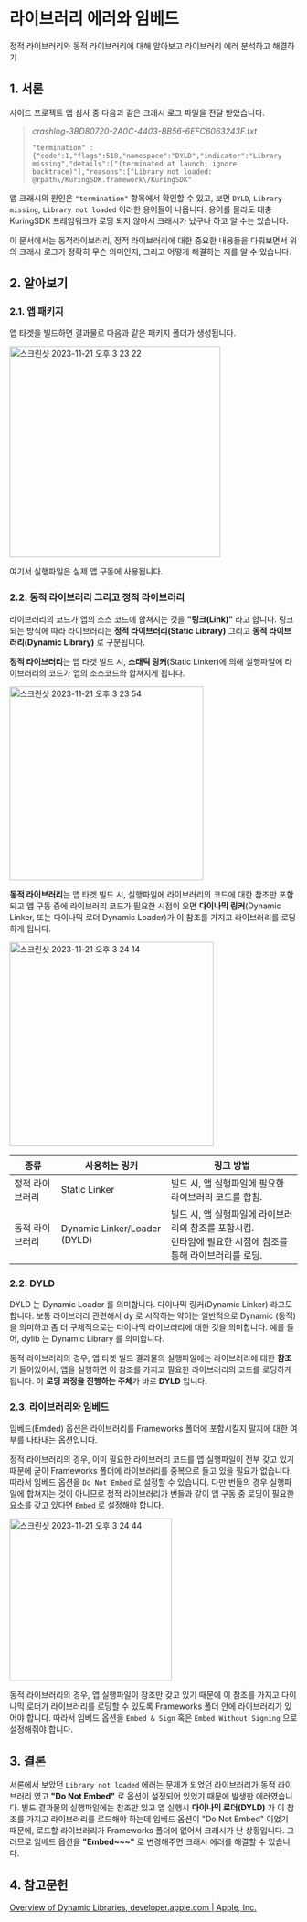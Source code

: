 # 라이브러리 에러와 임베드

정적 라이브러리와 동적 라이브러리에 대해 알아보고 라이브러리 에러 분석하고 해결하기

## 1. 서론

사이드 프로젝트 앱 심사 중 다음과 같은 크래시 로그 파일을 전달 받았습니다.

> *crashlog-3BD80720-2A0C-4403-BB56-6EFC6063243F.txt*
>
> ```
> "termination" : {"code":1,"flags":518,"namespace":"DYLD","indicator":"Library missing","details":["(terminated at launch; ignore backtrace)"],"reasons":["Library not loaded: @rpath\/KuringSDK.framework\/KuringSDK"
> ```

앱 크래시의 원인은 `"termination"` 항목에서 확인할 수 있고, 보면 `DYLD`, `Library missing`, `Library not loaded` 이러한 용어들이 나옵니다. 용어를 몰라도 대충 KuringSDK 프레임워크가 로딩 되지 않아서 크래시가 났구나 하고 알 수는 있습니다. 

이 문서에서는 동적라이브러리, 정적 라이브러리에 대한 중요한 내용들을 다뤄보면서 위의 크래시 로그가 정확히 무슨 의미인지, 그리고 어떻게 해결하는 지를 알 수 있습니다.

## 2. 알아보기

### 2.1. 앱 패키지

앱 타겟을 빌드하면 결과물로 다음과 같은 패키지 폴더가 생성됩니다.

<img width="369" alt="스크린샷 2023-11-21 오후 3 23 22" src="https://github.com/jaesung-0o0/study-ios/assets/53814741/0f6ea399-37e6-4473-9338-650dbd61a038">

여기서 실행파일은 실제 앱 구동에 사용됩니다.

### 2.2. 동적 라이브러리 그리고 정적 라이브러리

라이브러리의 코드가 앱의 소스 코드에 합쳐지는 것을 **"링크(Link)"** 라고 합니다. 링크 되는 방식에 따라 라이브러리는 **정적 라이브러리(Static Library)** 그리고 **동적 라이브러리(Dynamic Library)** 로 구분됩니다.

**정적 라이브러리**는 앱 타겟 빌드 시, **스태틱 링커**(Static Linker)에 의해 실행파일에 라이브러리의 코드가 앱의 소스코드와 합쳐지게 됩니다. 

<img width="339" alt="스크린샷 2023-11-21 오후 3 23 54" src="https://github.com/jaesung-0o0/study-ios/assets/53814741/fbd4feec-4dcf-47e4-8ef1-53c3b9623b95">

**동적 라이브러리**는 앱 타겟 빌드 시, 실행파일에 라이브러리의 코드에 대한 참조만 포함되고 앱 구동 중에 라이브러리 코드가 필요한 시점이 오면 **다이나믹 링커**(Dynamic Linker, 또는 다이나믹 로더 Dynamic Loader)가 이 참조를 가지고 라이브러리를 로딩하게 됩니다.

<img width="357" alt="스크린샷 2023-11-21 오후 3 24 14" src="https://github.com/jaesung-0o0/study-ios/assets/53814741/9189f7a7-5e27-4b69-b7cf-b99d7265a2e0">

| 종류 | 사용하는 링커 | 링크 방법 |
| --- | --- | --- |
| 정적 라이브러리 | Static Linker | 빌드 시, 앱 실행파일에 필요한 라이브러리 코드를 합침. |
| 동적 라이브러리 | Dynamic Linker/Loader (DYLD) | 빌드 시, 앱 실행파일에 라이브러리의 참조를 포함시킴.</br> 런타임에 필요한 시점에 참조를 통해 라이브러리를 로딩. |

### 2.2. DYLD

DYLD 는 Dynamic Loader 를 의미합니다. 다이나믹 링커(Dynamic Linker) 라고도 합니다. 보통 라이브러리 관련해서 dy 로 시작하는 약어는 일반적으로 Dynamic (동적) 을 의미하고 좀 더 구체적으로는 다이나믹 라이브러리에 대한 것을 의미합니다. 예를 들어, dylib 는 Dynamic Library 를 의미합니다.

동적 라이브러리의 경우, 앱 타겟 빌드 결과물의 실행파일에는 라이브러리에 대한 **참조** 가 들어있어서, 앱을 실행하면 이 참조를 가지고 필요한 라이브러리의 코드를 로딩하게 됩니다. 이 **로딩 과정을 진행하는 주체**가 바로 **DYLD** 입니다.

### 2.3. 라이브러리와 임베드

임베드(Emded) 옵션은 라이브러리를 Frameworks 폴더에 포함시킬지 말지에 대한 여부를 나타내는 옵션입니다.

정적 라이브러리의 경우, 이미 필요한 라이브러리 코드를 앱 실행파일이 전부 갖고 있기 때문에 굳이 Frameworks 폴더에 라이브러리를 중복으로 들고 있을 필요가 없습니다. 따라서 임베드 옵션을 `Do Not Embed` 로 설정할 수 있습니다. 다만 번들의 경우 실행파일에 합쳐지는 것이 아니므로 정적 라이브러리가 번들과 같이 앱 구동 중 로딩이 필요한 요소를 갖고 있다면 `Embed` 로 설정해야 합니다.

<img width="284" alt="스크린샷 2023-11-21 오후 3 24 44" src="https://github.com/jaesung-0o0/study-ios/assets/53814741/eb4a1057-ee12-488c-9e4e-a0a1b69c6964">

동적 라이브러리의 경우, 앱 실행파일이 참조만 갖고 있기 때문에 이 참조를 가지고 다이나믹 로더가 라이브러리를 로딩할 수 있도록 Frameworks 폴더 안에 라이브러리가 있어야 합니다. 따라서 임베드 옵션을 `Embed & Sign` 혹은 `Embed Without Signing` 으로 설정해줘야 합니다.

## 3. 결론

서론에서 보았던 `Library not loaded` 에러는 문제가 되었던 라이브러리가 동적 라이브러리 였고 **"Do Not Embed"** 로 옵션이 설정되어 있었기 때문에 발생한 에러였습니다.
빌드 결과물의 실행파일에는 참조만 있고 앱 실행시 **다이나믹 로더(DYLD)** 가 이 참조를 가지고 라이브러리를 로드해야 하는데 임베드 옵션이 "Do Not Embed" 이었기 때문에, 로드할 라이브러리가 Frameworks 폴더에 없어서 크래시가 난 상황입니다.
그러므로 임베드 옵션을 **"Embed~~~"** 로 변경해주면 크래시 에러를 해결할 수 있습니다.

## 4. 참고문헌

[Overview of Dynamic Libraries, developer.apple.com | Apple, Inc.](https://developer.apple.com/library/archive/documentation/DeveloperTools/Conceptual/DynamicLibraries/100-Articles/OverviewOfDynamicLibraries.html)
